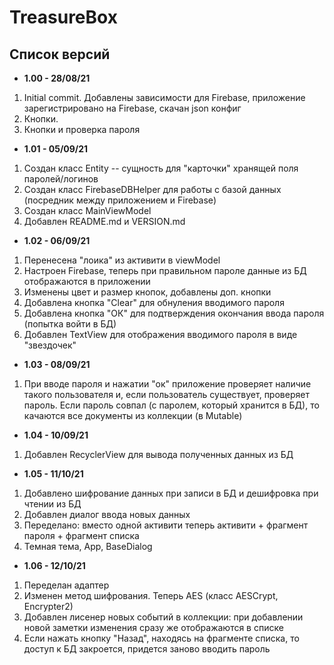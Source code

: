 # TreasureBox

## Список версий

* <b>1.00 - 28/08/21</b>
1. Initial commit. Добавлены зависимости для Firebase, приложение зарегистрировано на Firebase, скачан json конфиг
2. Кнопки.
3. Кнопки и проверка пароля
* <b>1.01 - 05/09/21</b>
1. Создан класс Entity -- сущность для "карточки" хранящей поля паролей/логинов
2. Создан класс FirebaseDBHelper для работы с базой данных (посредник между приложением и Firebase)
3. Создан класс MainViewModel
4. Добавлен README.md и VERSION.md
* <b>1.02 - 06/09/21</b>
1. Перенесена "лоика" из активити в viewModel
2. Настроен Firebase, теперь при правильном пароле данные из БД отображаются в приложении
3. Изменены цвет и размер кнопок, добавлены доп. кнопки
4. Добавлена кнопка "Clear" для обнуления вводимого пароля
5. Добавлена кнопка "ОК" для подтверждения окончания ввода пароля (попытка войти в БД)
6. Добавлен TextView для отображения вводимого пароля в виде "звездочек"
* <b>1.03 - 08/09/21</b>
1. При вводе пароля и нажатии "ок" приложение проверяет наличие такого пользователя и, если пользователь существует, проверяет пароль. Если пароль совпал (с паролем, который хранится в БД), то качаются все документы из коллекции (в Mutable<ArrayList>)
* <b>1.04 - 10/09/21</b>
1. Добавлен RecyclerView для вывода полученных данных из БД
* <b>1.05 - 11/10/21</b>
1. Добавлено шифрование данных при записи в БД и дешифровка при чтении из БД
2. Добавлен диалог ввода новых данных
3. Переделано: вместо одной активити теперь активити + фрагмент пароля + фрагмент списка
4. Темная тема, App, BaseDialog
* <b>1.06 - 12/10/21</b>
1. Переделан адаптер
2. Изменен метод шифрования. Теперь AES (класс AESCrypt, Encrypter2)
3. Добавлен лисенер новых событий в коллекции: при добавлении новой заметки изменения сразу же отображаются в списке
4. Если нажать кнопку "Назад", находясь на фрагменте списка, то доступ к БД закроется, придется заново вводить пароль

